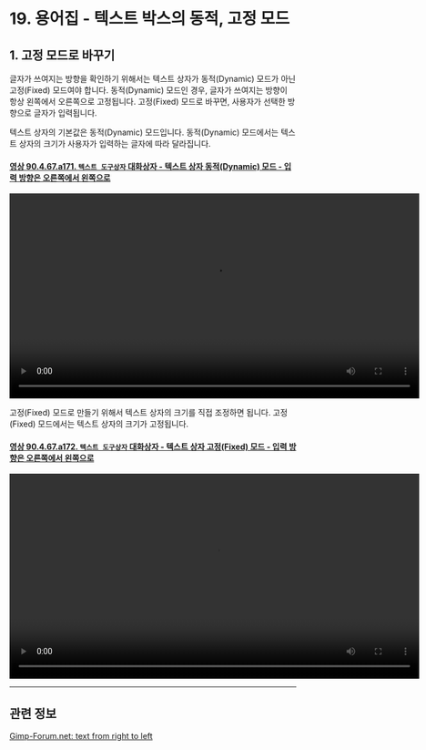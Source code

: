 # 19. 용어집 - 텍스트 박스의 동적, 고정 모드

## 1. 고정 모드로 바꾸기
글자가 쓰여지는 방향을 확인하기 위해서는 텍스트 상자가 동적(Dynamic) 모드가 아닌 고정(Fixed) 모드여야 합니다. 동적(Dynamic) 모드인 경우, 글자가 쓰여지는 방향이 항상 왼쪽에서 오른쪽으로 고정됩니다. 고정(Fixed) 모드로 바꾸면, 사용자가 선택한 방향으로 글자가 입력됩니다.

텍스트 상자의 기본값은 동적(Dynamic) 모드입니다. 동적(Dynamic) 모드에서는 텍스트 상자의 크기가 사용자가 입력하는 글자에 따라 달라집니다.

<a id="90-04-67-a171"></a>

#### [영상 90.4.67.a171. `텍스트 도구상자` 대화상자 - 텍스트 상자 동적(Dynamic) 모드 - 입력 방향은 오른쪽에서 왼쪽으로](./90-04-67-text_toolbox.md#90-04-67-a171)
<video controls="controls" width="720" src="https://github.com/wonder13662/gimp/assets/15767104/a8f81f46-cd91-4635-9fcd-8c964f04cb6a"></video>

고정(Fixed) 모드로 만들기 위해서 텍스트 상자의 크기를 직접 조정하면 됩니다. 고정(Fixed) 모드에서는 텍스트 상자의 크기가 고정됩니다.

<a id="90-04-67-a172"></a>

#### [영상 90.4.67.a172. `텍스트 도구상자` 대화상자 - 텍스트 상자 고정(Fixed) 모드 - 입력 방향은 오른쪽에서 왼쪽으로](./90-04-67-text_toolbox.md#90-04-67-a172)
<video controls="controls" width="720" src="https://github.com/wonder13662/gimp/assets/15767104/50e952e1-910f-4546-b340-9625708eb373"></video>

***

## 관련 정보

[Gimp-Forum.net: text from right to left](https://www.gimp-forum.net/Thread-text-from-right-to-left)